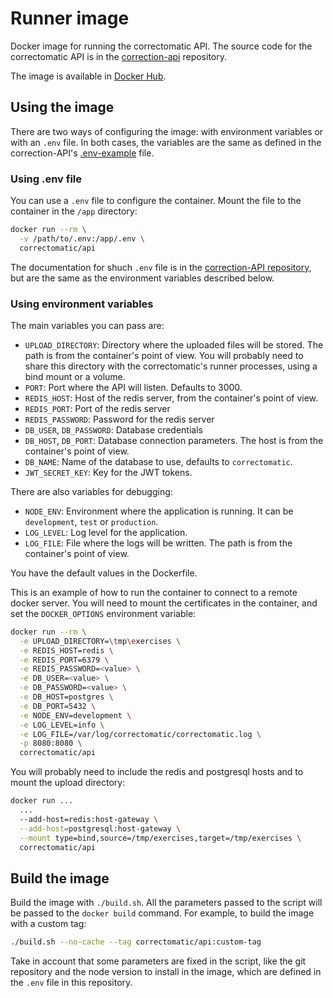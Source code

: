 # Runner image

Docker image for running the correctomatic API. The source code for the correctomatic API is in the [correction-api](https://github.com/correctomatic/correction-API) repository.

The image is available in [Docker Hub](https://hub.docker.com/r/correctomatic/api).

## Using the image

There are two ways of configuring the image: with environment variables or with an `.env` file. In both cases, the variables are the same as defined in the correction-API's [.env-example](https://github.com/correctomatic/correction-API/blob/master/.env.example) file.


### Using .env file

You can use a `.env` file to configure the container. Mount the file to the container in the `/app` directory:

```bash
docker run --rm \
  -v /path/to/.env:/app/.env \
  correctomatic/api
```

The documentation for shuch `.env` file is in the [correction-API repository](https://github.com/correctomatic/correction-API/blob/master/.env.example), but are the same as the environment variables described below.

### Using environment variables

The main variables you can pass are:
- `UPLOAD_DIRECTORY`: Directory where the uploaded files will be stored. The path is from the container's point of view. You will probably need to share this directory with the correctomatic's runner processes, using a bind mount or a volume.
- `PORT`: Port where the API will listen. Defaults to 3000.
- `REDIS_HOST`: Host of the redis server, from the container's point of view.
- `REDIS_PORT`: Port of the redis server
- `REDIS_PASSWORD`: Password for the redis server
- `DB_USER`, `DB_PASSWORD`: Database credentials
- `DB_HOST`, `DB_PORT`: Database connection parameters. The host is from the container's point of view.
- `DB_NAME`: Name of the database to use, defaults to `correctomatic`.
- `JWT_SECRET_KEY`: Key for the JWT tokens.

There are also variables for debugging:
- `NODE_ENV`: Environment where the application is running. It can be `development`, `test` or `production`.
- `LOG_LEVEL`: Log level for the application.
- `LOG_FILE`: File where the logs will be written. The path is from the container's point of view.

You have the default values in the Dockerfile.

This is an example of how to run the container to connect to a remote docker server. You will need to mount the certificates in the container, and set the `DOCKER_OPTIONS` environment variable:

```bash
docker run --rm \
  -e UPLOAD_DIRECTORY=\tmp\exercises \
  -e REDIS_HOST=redis \
  -e REDIS_PORT=6379 \
  -e REDIS_PASSWORD=<value> \
  -e DB_USER=<value> \
  -e DB_PASSWORD=<value> \
  -e DB_HOST=postgres \
  -e DB_PORT=5432 \
  -e NODE_ENV=development \
  -e LOG_LEVEL=info \
  -e LOG_FILE=/var/log/correctomatic/correctomatic.log \
  -p 8080:8080 \
  correctomatic/api
```
You will probably need to include the redis and postgresql hosts and to mount the upload directory:
```bash
docker run ...
  ...
  --add-host=redis:host-gateway \
  --add-host=postgresql:host-gateway \
  --mount type=bind,source=/tmp/exercises,target=/tmp/exercises \
  correctomatic/api
```

## Build the image

Build the image with `./build.sh`. All the parameters passed to the script will be passed to the `docker build` command. For example, to build the image with a custom tag:

```bash
./build.sh --no-cache --tag correctomatic/api:custom-tag
```

Take in account that some parameters are fixed in the script, like the git repository and the node version to install in the image, which are defined in the `.env` file in this repository.

